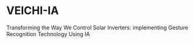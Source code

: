 # VEICHI-IA
Transforming the Way We Control Solar Inverters: implementing Gesture Recognition Technology Using IA

